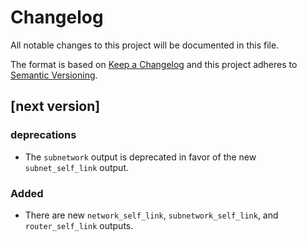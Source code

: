 # Changelog
All notable changes to this project will be documented in this file.

The format is based on [Keep a Changelog](http://keepachangelog.com/en/1.0.0/)
and this project adheres to [Semantic Versioning](http://semver.org/spec/v2.0.0.html).

## [next version]

### deprecations

* The `subnetwork` output is deprecated in favor of the new `subnet_self_link` output.

### Added

* There are new `network_self_link`, `subnetwork_self_link`, and `router_self_link` outputs.
